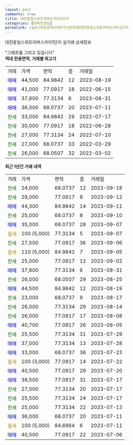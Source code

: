 ```yaml
---
layout: post
comments: true
title: 대전동일스위트리버스카이1단지
categories: [아파트정보]
permalink: /apt/대전광역시대덕구신탄진동대전동일스위트리버스카이1단지
---
```


대전동일스위트리버스카이1단지 실거래 상세정보

<script type="text/javascript">
  google.charts.load('current', {'packages':['line', 'corechart']});
  google.charts.setOnLoadCallback(drawChart);

  function drawChart() {
    var data = new google.visualization.DataTable();
    data.addColumn('date', '거래일');
    data.addColumn('number', "매매");
    data.addColumn('number', "전세");
    data.addColumn('number', "전매");

    data.addRows([[new Date(Date.parse("2023-09-18")), null, 24000, null], [new Date(Date.parse("2023-09-12")), null, 29000, null], [new Date(Date.parse("2023-09-11")), 44300, null, null], [new Date(Date.parse("2023-09-10")), null, 25000, null], [new Date(Date.parse("2023-09-07")), 35000, null, null], [new Date(Date.parse("2023-09-07")), null, null, null], [new Date(Date.parse("2023-09-06")), null, 27500, null], [new Date(Date.parse("2023-09-05")), null, null, null], [new Date(Date.parse("2023-09-02")), null, 25000, null], [new Date(Date.parse("2023-08-31")), 37800, null, null], [new Date(Date.parse("2023-08-25")), null, 26000, null], [new Date(Date.parse("2023-08-19")), 44500, null, null], [new Date(Date.parse("2023-08-17")), null, 23000, null], [new Date(Date.parse("2023-08-14")), null, 26000, null], [new Date(Date.parse("2023-08-08")), null, 26000, null], [new Date(Date.parse("2023-08-05")), 40700, null, null], [new Date(Date.parse("2023-07-29")), null, 25500, null], [new Date(Date.parse("2023-07-28")), 37000, null, null], [new Date(Date.parse("2023-07-23")), 33000, null, null], [new Date(Date.parse("2023-07-22")), null, null, null], [new Date(Date.parse("2023-07-20")), 40500, null, null], [new Date(Date.parse("2023-07-17")), 39500, null, null], [new Date(Date.parse("2023-07-17")), null, 27000, null], [new Date(Date.parse("2023-07-17")), null, 25500, null], [new Date(Date.parse("2023-07-13")), null, 25000, null], [new Date(Date.parse("2023-07-11")), 36000, null, null], [new Date(Date.parse("2023-07-11")), null, null, null], [new Date(Date.parse("2023-07-06")), 40500, null, null]]);

    var options = {
      hAxis: {
        format: 'yyyy/MM/dd'
      },    
      lineWidth: 0,
      pointsVisible: true,    
      title: '최근 1년간 유형별 실거래가 분포',
      legend: { position: 'bottom' }
    };

    var formatter = new google.visualization.NumberFormat({pattern:'###,###'} );
    formatter.format(data, 1);
    formatter.format(data, 2);
    
    setTimeout(function() {
        var chart = new google.visualization.LineChart(document.getElementById('columnchart_material'));
        chart.draw(data, (options));
        document.getElementById('loading').style.display = 'none';
    }, 200);
  }
</script>


<div id="loading" style="z-index:20; display: block; margin-left: 0px">"그래프를 그리고 있습니다"</div>
<div id="columnchart_material" style="width: 95%; margin-left: 0px; display: block"></div>
<!-- contents start -->
<b>역대 전용면적, 거래별 최고가</b>
<table class="sortable">
    <tr>
      <td>거래</td>
      <td>가격</td>
      <td>면적</td>
      <td>층</td>
      <td>거래일</td>
    </tr>
        <tr>
          <td><a style="color: blue">매매</a></td>
          <td>44,500</td>
          <td>84.9842</td>
          <td>12</td>
          <td>2023-08-19</td>
        </tr>            <tr>
          <td><a style="color: blue">매매</a></td>
          <td>41,000</td>
          <td>77.0917</td>
          <td>18</td>
          <td>2022-06-15</td>
        </tr>            <tr>
          <td><a style="color: blue">매매</a></td>
          <td>37,800</td>
          <td>77.3134</td>
          <td>6</td>
          <td>2023-08-31</td>
        </tr>            <tr>
          <td><a style="color: blue">매매</a></td>
          <td>36,000</td>
          <td>68.0737</td>
          <td>20</td>
          <td>2023-07-11</td>
        </tr>        
        <tr>
              <td><a style="color: darkgreen">전세</a></td>
              <td>33,000</td>
              <td>84.9842</td>
              <td>29</td>
              <td>2022-07-17</td>
            </tr>            <tr>
              <td><a style="color: darkgreen">전세</a></td>
              <td>30,000</td>
              <td>77.0917</td>
              <td>18</td>
              <td>2022-06-28</td>
            </tr>            <tr>
              <td><a style="color: darkgreen">전세</a></td>
              <td>27,000</td>
              <td>77.3134</td>
              <td>24</td>
              <td>2022-07-10</td>
            </tr>            <tr>
              <td><a style="color: darkgreen">전세</a></td>
              <td>27,000</td>
              <td>68.0737</td>
              <td>33</td>
              <td>2022-03-29</td>
            </tr>            <tr>
              <td><a style="color: darkgreen">전세</a></td>
              <td>26,000</td>
              <td>68.0507</td>
              <td>32</td>
              <td>2022-03-02</td>
            </tr>        
    
</table>

<b>최근 1년간 거래 내역</b>

<table class="sortable">
    <tr>
      <td>거래</td>
      <td>가격</td>
      <td>면적</td>
      <td>층</td>
      <td>거래일</td>
    </tr>
    <tr>
      <td><a style="color: darkgreen">전세</a></td>
      <td>24,000</td>
      <td>68.0737</td>
      <td>12</td>
      <td>2023-09-18</td>
    </tr>          <tr>
      <td><a style="color: darkgreen">전세</a></td>
      <td>29,000</td>
      <td>77.0917</td>
      <td>8</td>
      <td>2023-09-12</td>
    </tr>          <tr>
      <td><a style="color: blue">매매</a></td>
      <td>44,300</td>
      <td>84.9842</td>
      <td>14</td>
      <td>2023-09-11</td>
    </tr>          <tr>
      <td><a style="color: darkgreen">전세</a></td>
      <td>25,000</td>
      <td>68.0737</td>
      <td>8</td>
      <td>2023-09-10</td>
    </tr>          <tr>
      <td><a style="color: blue">매매</a></td>
      <td>35,000</td>
      <td>68.0737</td>
      <td>28</td>
      <td>2023-09-07</td>
    </tr>          <tr>
      <td><a style="color: darkgoldenrod">월세</a></td>
      <td>100 (5,000)</td>
      <td>77.3134</td>
      <td>5</td>
      <td>2023-09-07</td>
    </tr>          <tr>
      <td><a style="color: darkgreen">전세</a></td>
      <td>27,500</td>
      <td>77.0917</td>
      <td>36</td>
      <td>2023-09-06</td>
    </tr>          <tr>
      <td><a style="color: darkgoldenrod">월세</a></td>
      <td>110 (5,000)</td>
      <td>84.9842</td>
      <td>7</td>
      <td>2023-09-05</td>
    </tr>          <tr>
      <td><a style="color: darkgreen">전세</a></td>
      <td>25,000</td>
      <td>77.0917</td>
      <td>12</td>
      <td>2023-09-02</td>
    </tr>          <tr>
      <td><a style="color: blue">매매</a></td>
      <td>37,800</td>
      <td>77.3134</td>
      <td>6</td>
      <td>2023-08-31</td>
    </tr>          <tr>
      <td><a style="color: darkgreen">전세</a></td>
      <td>26,000</td>
      <td>68.0507</td>
      <td>29</td>
      <td>2023-08-25</td>
    </tr>          <tr>
      <td><a style="color: blue">매매</a></td>
      <td>44,500</td>
      <td>84.9842</td>
      <td>12</td>
      <td>2023-08-19</td>
    </tr>          <tr>
      <td><a style="color: darkgreen">전세</a></td>
      <td>23,000</td>
      <td>68.0737</td>
      <td>9</td>
      <td>2023-08-17</td>
    </tr>          <tr>
      <td><a style="color: darkgreen">전세</a></td>
      <td>26,000</td>
      <td>77.3134</td>
      <td>29</td>
      <td>2023-08-14</td>
    </tr>          <tr>
      <td><a style="color: darkgreen">전세</a></td>
      <td>26,000</td>
      <td>77.0917</td>
      <td>17</td>
      <td>2023-08-08</td>
    </tr>          <tr>
      <td><a style="color: blue">매매</a></td>
      <td>40,700</td>
      <td>77.0917</td>
      <td>26</td>
      <td>2023-08-05</td>
    </tr>          <tr>
      <td><a style="color: darkgreen">전세</a></td>
      <td>25,500</td>
      <td>77.3134</td>
      <td>31</td>
      <td>2023-07-29</td>
    </tr>          <tr>
      <td><a style="color: blue">매매</a></td>
      <td>37,000</td>
      <td>77.3134</td>
      <td>13</td>
      <td>2023-07-28</td>
    </tr>          <tr>
      <td><a style="color: blue">매매</a></td>
      <td>33,000</td>
      <td>68.0737</td>
      <td>36</td>
      <td>2023-07-23</td>
    </tr>          <tr>
      <td><a style="color: darkgoldenrod">월세</a></td>
      <td>100 (3,000)</td>
      <td>77.0917</td>
      <td>14</td>
      <td>2023-07-22</td>
    </tr>          <tr>
      <td><a style="color: blue">매매</a></td>
      <td>40,500</td>
      <td>77.0917</td>
      <td>29</td>
      <td>2023-07-20</td>
    </tr>          <tr>
      <td><a style="color: blue">매매</a></td>
      <td>39,500</td>
      <td>77.0917</td>
      <td>31</td>
      <td>2023-07-17</td>
    </tr>          <tr>
      <td><a style="color: darkgreen">전세</a></td>
      <td>27,000</td>
      <td>77.3134</td>
      <td>20</td>
      <td>2023-07-17</td>
    </tr>          <tr>
      <td><a style="color: darkgreen">전세</a></td>
      <td>25,500</td>
      <td>77.3134</td>
      <td>24</td>
      <td>2023-07-17</td>
    </tr>          <tr>
      <td><a style="color: darkgreen">전세</a></td>
      <td>25,000</td>
      <td>77.3134</td>
      <td>22</td>
      <td>2023-07-13</td>
    </tr>          <tr>
      <td><a style="color: blue">매매</a></td>
      <td>36,000</td>
      <td>68.0737</td>
      <td>20</td>
      <td>2023-07-11</td>
    </tr>          <tr>
      <td><a style="color: darkgoldenrod">월세</a></td>
      <td>100 (5,000)</td>
      <td>84.6964</td>
      <td>6</td>
      <td>2023-07-11</td>
    </tr>          <tr>
      <td><a style="color: blue">매매</a></td>
      <td>40,500</td>
      <td>77.0917</td>
      <td>22</td>
      <td>2023-07-06</td>
    </tr>      </table>
<!-- contents end -->    

